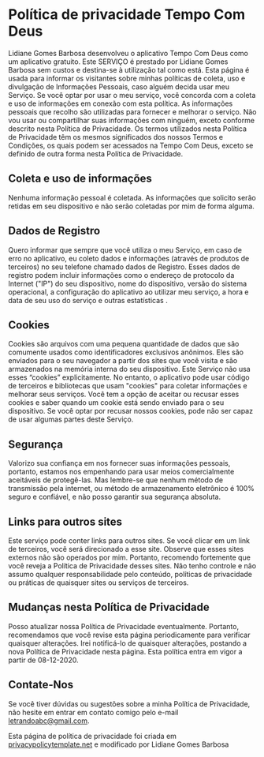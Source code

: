 # Política de privacidade Tempo Com Deus

Lidiane Gomes Barbosa desenvolveu o aplicativo Tempo Com Deus como um aplicativo gratuito. Este SERVIÇO é prestado por Lidiane Gomes Barbosa sem custos e destina-se à utilização tal como está.
Esta página é usada para informar os visitantes sobre minhas políticas de coleta, uso e divulgação de Informações Pessoais, caso alguém decida usar meu Serviço.
Se você optar por usar o meu serviço, você concorda com a coleta e uso de informações em conexão com esta política. As informações pessoais que recolho são utilizadas para fornecer e melhorar o serviço. Não vou usar ou compartilhar suas informações com ninguém, exceto conforme descrito nesta Política de Privacidade.
Os termos utilizados nesta Política de Privacidade têm os mesmos significados dos nossos Termos e Condições, os quais podem ser acessados na Tempo Com Deus, exceto se definido de outra forma nesta Política de Privacidade.

## Coleta e uso de informações

Nenhuma informação pessoal é coletada. As informações que solicito serão retidas em seu dispositivo e não serão coletadas por mim de forma alguma.

## Dados de Registro

Quero informar que sempre que você utiliza o meu Serviço, em caso de erro no aplicativo, eu coleto dados e informações (através de produtos de terceiros) no seu telefone chamado dados de Registro. Esses dados de registro podem incluir informações como o endereço de protocolo da Internet ("IP") do seu dispositivo, nome do dispositivo, versão do sistema operacional, a configuração do aplicativo ao utilizar meu serviço, a hora e data de seu uso do serviço e outras estatísticas .

## Cookies

Cookies são arquivos com uma pequena quantidade de dados que são comumente usados como identificadores exclusivos anônimos. Eles são enviados para o seu navegador a partir dos sites que você visita e são armazenados na memória interna do seu dispositivo.
Este Serviço não usa esses “cookies” explicitamente. No entanto, o aplicativo pode usar código de terceiros e bibliotecas que usam "cookies" para coletar informações e melhorar seus serviços. Você tem a opção de aceitar ou recusar esses cookies e saber quando um cookie está sendo enviado para o seu dispositivo. Se você optar por recusar nossos cookies, pode não ser capaz de usar algumas partes deste Serviço.

## Segurança

Valorizo sua confiança em nos fornecer suas informações pessoais, portanto, estamos nos empenhando para usar meios comercialmente aceitáveis de protegê-las. Mas lembre-se que nenhum método de transmissão pela internet, ou método de armazenamento eletrônico é 100% seguro e confiável, e não posso garantir sua segurança absoluta.


## Links para outros sites

Este serviço pode conter links para outros sites. Se você clicar em um link de terceiros, você será direcionado a esse site. Observe que esses sites externos não são operados por mim. Portanto, recomendo fortemente que você reveja a Política de Privacidade desses sites. Não tenho controle e não assumo qualquer responsabilidade pelo conteúdo, políticas de privacidade ou práticas de quaisquer sites ou serviços de terceiros.


## Mudanças nesta Política de Privacidade

Posso atualizar nossa Política de Privacidade eventualmente. Portanto, recomendamos que você revise esta página periodicamente para verificar quaisquer alterações. Irei notificá-lo de quaisquer alterações, postando a nova Política de Privacidade nesta página. Esta política entra em vigor a partir de 08-12-2020.


## Contate-Nos

Se você tiver dúvidas ou sugestões sobre a minha Política de Privacidade, não hesite em entrar em contato comigo pelo e-mail letrandoabc@gmail.com.

Esta página de política de privacidade foi criada em [privacypolicytemplate.net](https://privacypolicytemplate.net) e modificado por Lidiane Gomes Barbosa
